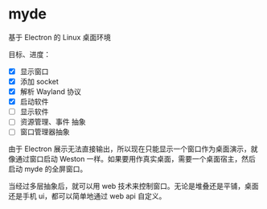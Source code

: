 # myde

基于 Electron 的 Linux 桌面环境

目标、进度：

-   [x] 显示窗口
-   [x] 添加 socket
-   [x] 解析 Wayland 协议
-   [x] 启动软件
-   [ ] 显示软件
-   [ ] 资源管理、事件 抽象
-   [ ] 窗口管理器抽象

由于 Electron 展示无法直接输出，所以现在只能显示一个窗口作为桌面演示，就像通过窗口启动 Weston 一样。如果要用作真实桌面，需要一个桌面宿主，然后启动 myde 的全屏窗口。

当经过多层抽象后，就可以用 web 技术来控制窗口。无论是堆叠还是平铺，桌面还是手机 ui，都可以简单地通过 web api 自定义。
